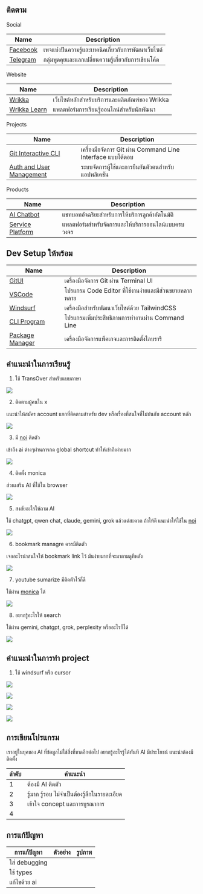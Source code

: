 ## ติดตาม

Social

| Name                                               | Description                              |
| -------------------------------------------------- | ---------------------------------------- |
| [Facebook](https://www.facebook.com/webdev.sharex) | เพจแบ่งปันความรู้และเทคนิคเกี่ยวกับการพัฒนาเว็บไซต์ |
| [Telegram](https://t.me/+g4kAVfx20ug3ZWJl)         | กลุ่มพูดคุยและแลกเปลี่ยนความรู้เกี่ยวกับการเขียนโค้ด  |

Website

| Name                                     | Description                            |
| ---------------------------------------- | -------------------------------------- |
| [Wrikka](https://wrikka.com)             | เว็บไซต์หลักสำหรับบริการและผลิตภัณฑ์ของ Wrikka |
| [Wrikka Learn](https://learn.wrikka.com) | แพลตฟอร์มการเรียนรู้ออนไลน์สำหรับนักพัฒนา      |

Projects

| Name                                                                               | Description                                          |
| ---------------------------------------------------------------------------------- | ---------------------------------------------------- |
| [Git Interactive CLI](https://github.com/wrikka-com/git-interactive-cli)           | เครื่องมือจัดการ Git ผ่าน Command Line Interface แบบโต้ตอบ |
| [Auth and User Management](https://github.com/wrikka-com/auth-and-user-management) | ระบบจัดการผู้ใช้และการยืนยันตัวตนสำหรับแอปพลิเคชัน             |

Products

| Name                                                               | Description                                  |
| ------------------------------------------------------------------ | -------------------------------------------- |
| [AI Chatbot](https://github.com/wrikka-com/ai-chatbot)             | แชทบอทอัจฉริยะสำหรับการให้บริการลูกค้าอัตโนมัติ        |
| [Service Platform](https://github.com/wrikka-com/service-platform) | แพลตฟอร์มสำหรับจัดการและให้บริการออนไลน์แบบครบวงจร |

## Dev Setup ให้พร้อม

| Name                                                     | Description                                      |
| -------------------------------------------------------- | ------------------------------------------------ |
| [GitUI](https://github.com/wrikka-com/gitui)             | เครื่องมือจัดการ Git ผ่าน Terminal UI                 |
| [VSCode](https://github.com/wrikka-com/service-platform) | โปรแกรม Code Editor ที่ใช้งานง่ายและมีส่วนขยายหลากหลาย |
| [Windsurf](https://github.com/wrikka-com/windsurf)       | เครื่องมือสำหรับพัฒนาเว็บไซต์ด้วย TailwindCSS            |
| [CLI Program](https://github.com/wrikka-com/taze)        | โปรแกรมเพิ่มประสิทธิภาพการทำงานผ่าน Command Line      |
| [Package Manager](https://github.com/wrikka-com/taze)    | เครื่องมือจัดการแพ็คเกจและการติดตั้งไลบรารี               |



## คำแนะนำในการเรียนรู้


1. ใช้ TransOver สำหรับแบบภาษา

![](https://res.cloudinary.com/daldcdwqs/image/upload/f_auto/v1743502274/learn-wrikka-com/aruerifj8lspxyko4w3f.webp)


2. ติดตามผู้คนใน x

แนะนำให้สมัคร account แยกที่ติดตามสำหรับ dev หรือเรื่องที่สนใจที่ไม่ปนกับ account หลัก


![](https://res.cloudinary.com/daldcdwqs/image/upload/f_auto/v1743502322/learn-wrikka-com/qelfcaegvtjouwsm8e2n.webp)


3. มี [noi](https://github.com/lencx/Noi) ติดตัว

เข้าถึง ai ต่างๆผ่านการกด global shortcut ทำให้เข้าถึงง่ายมาก


![](https://res.cloudinary.com/daldcdwqs/image/upload/f_auto/v1743502475/learn-wrikka-com/syvlrrcdsoqpqxzv3k2g.webp)



4. ติดตั้ง monica

ส่วนเสริม AI ที่ใช้ใน browser

![](https://res.cloudinary.com/daldcdwqs/image/upload/f_auto/v1743502576/learn-wrikka-com/feezqrb0jskrypcebkwb.webp)


5. สงสัยอะไรให้ถาม AI

ใช้ chatgpt, qwen chat, claude, gemini, grok แล้วแต่สะดวก ถ้าให้ดี แนะนำให้ใช้ใน [noi](https://github.com/lencx/Noi)


![](https://res.cloudinary.com/daldcdwqs/image/upload/f_auto/v1743502624/learn-wrikka-com/g7yxbcee0oge6o7ifef1.webp)


6. bookmark managre ควรมีติดตัว

เจออะไรน่าสนใจให้ bookmark link ไว้ มันง่ายมากที่จะมาตามดูทีหลัง

![](https://res.cloudinary.com/daldcdwqs/image/upload/f_auto/v1743502711/learn-wrikka-com/pwhkdbhtbnc2pdmwqasv.webp)


7. youtube sumarize มีติดตัวไว้ก็ดี

ใช้ผ่าน [monica](https://chromewebstore.google.com/detail/monica-chatgpt-ai-assista/ofpnmcalabcbjgholdjcjblkibolbppb) ได้

![](https://res.cloudinary.com/daldcdwqs/image/upload/f_auto/v1743502845/learn-wrikka-com/nsj1i0nw4wxxibren5w6.webp)

8. อยากรู้อะไรให้ search 

ใช้ผ่าน gemini, chatgpt, grok, perplexity หรืออะไรก็ได้


![](https://res.cloudinary.com/daldcdwqs/image/upload/f_auto/v1743502906/learn-wrikka-com/wakfiehkpmnvo7ii9mxo.webp)

## คำแนะนำในการทำ project



1. ใช้ windsurf หรือ cursor

![](https://res.cloudinary.com/daldcdwqs/image/upload/f_auto/v1743502358/learn-wrikka-com/v7xtbqoyzn5prlc9xlij.webp)



![](https://res.cloudinary.com/daldcdwqs/image/upload/f_auto/v1743502385/learn-wrikka-com/i8za1ujlffmkee7ubenp.webp)


![](https://res.cloudinary.com/daldcdwqs/image/upload/f_auto/v1743502428/learn-wrikka-com/avopvcvetr9dz9ku1cn9.webp)


![](https://res.cloudinary.com/daldcdwqs/image/upload/f_auto/v1743502402/learn-wrikka-com/do6oaxmqu5jozybrm3ww.webp)





## การเขียนโปรแกรม

เราอยู่ในยุคของ AI ที่ข้อมูลไม่ใช่สิ่งที่ขาดอีกต่อไป อยากรู้อะไรรู้ได้ทันที AI มีประโยชน์ แนะนำต้องมีติดตั้ง

| ลำดับ | คำแนะนำ                            |
| ---- | ---------------------------------- |
| 1    | ต้องมี AI ติดตัว                       |
| 2    | รู้มาก รู้รอบ ไม่จำเป็นต้องรู้ลึกในรายละเอียด |
| 3    | เข้าใจ concept และการบูรณาการ        |
| 4    |                                    |

## การแก้ปัญหา

| การแก้ปัญหา    | ตัวอย่าง | รูปภาพ |
| ------------ | ------ | ----- |
| ใส่ debugging |        |       |
| ใช้ types     |        |       |
| แก้ไขด้วย ai   |        |       |

